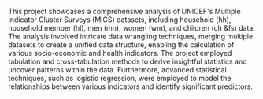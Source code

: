 This project showcases a comprehensive analysis of UNICEF's Multiple Indicator Cluster Surveys (MICS) datasets, including household (hh), household member (hl), men (mn), women (wm), and children (ch &fs) data. The analysis involved intricate data wrangling techniques, merging multiple datasets to create a unified data structure, enabling the calculation of various socio-economic and health indicators.
The project employed tabulation and cross-tabulation methods to derive insightful statistics and uncover patterns within the data. Furthermore, advanced statistical techniques, such as logistic regression, were employed to model the relationships between various indicators and identify significant predictors.
